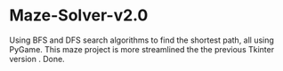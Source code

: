 # Maze-Solver-v2.0
Using BFS and DFS search algorithms to find the shortest path, all using PyGame. This maze project is more streamlined the the previous Tkinter version .
Done.
